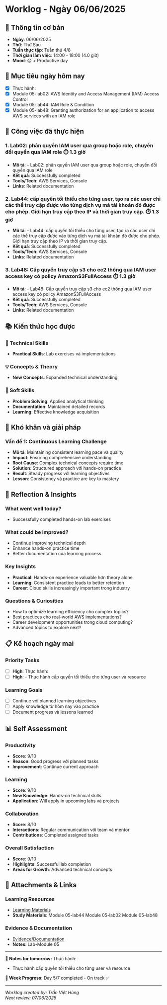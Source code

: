 # Worklog - Ngày 06/06/2025

## 📅 Thông tin cơ bản
- **Ngày**: 06/06/2025
- **Thứ**: Thứ Sáu
- **Tuần thực tập**: Tuần thứ 4/8
- **Thời gian làm việc**: 14:00 - 18:00 (4.0 giờ)
- **Mood**: 😊 + Productive day

## 🎯 Mục tiêu ngày hôm nay
- [x] Thực hành:
- [x] Module 05-lab02: AWS Identity and Access Management (IAM) Access Control
- [x] Module 05-lab44: IAM Role & Condition
- [x] Module 05-lab48: Granting authorization for an application to access AWS services with an IAM role

## 💼 Công việc đã thực hiện

### 1. Lab02: phân quyền IAM user qua group hoặc role, chuyển đổi quyền qua IAM role ⏱️ 1.3 giờ
- **Mô tả**: - Lab02: phân quyền IAM user qua group hoặc role, chuyển đổi quyền qua IAM role
- **Kết quả**: Successfully completed
- **Tools/Tech**: AWS Services, Console
- **Links**: Related documentation

### 2. Lab44: cấp quyền tối thiểu cho từng user, tạo ra các user chỉ các thể truy cập được vào từng dịch vụ mà tài khoản đó được cho phép. Giới hạn truy cập theo IP và thời gian truy cập. ⏱️ 1.3 giờ
- **Mô tả**: - Lab44: cấp quyền tối thiểu cho từng user, tạo ra các user chỉ các thể truy cập được vào từng dịch vụ mà tài khoản đó được cho phép. Giới hạn truy cập theo IP và thời gian truy cập.
- **Kết quả**: Successfully completed
- **Tools/Tech**: AWS Services, Console
- **Links**: Related documentation

### 3. Lab48: Cấp quyền truy cập s3 cho ec2 thông qua IAM user access key có policy AmazonS3FullAccess ⏱️ 1.3 giờ
- **Mô tả**: - Lab48: Cấp quyền truy cập s3 cho ec2 thông qua IAM user access key có policy AmazonS3FullAccess
- **Kết quả**: Successfully completed
- **Tools/Tech**: AWS Services, Console
- **Links**: Related documentation

## 📚 Kiến thức học được

### 🔧 Technical Skills
- **Practical Skills**: Lab exercises và implementations

### 💡 Concepts & Theory
- **New Concepts**: Expanded technical understanding

### 🤝 Soft Skills
- **Problem Solving**: Applied analytical thinking
- **Documentation**: Maintained detailed records
- **Learning**: Effective knowledge acquisition

## 🚧 Khó khăn và giải pháp

### Vấn đề 1: Continuous Learning Challenge
- **Mô tả**: Maintaining consistent learning pace và quality
- **Impact**: Ensuring comprehensive understanding
- **Root Cause**: Complex technical concepts require time
- **Solution**: Structured approach với hands-on practice
- **Result**: Steady progress với learning objectives
- **Lesson**: Consistency và practice are key to mastery

## 💭 Reflection & Insights

### What went well today?
- Successfully completed hands-on lab exercises

### What could be improved?
- Continue improving technical depth
- Enhance hands-on practice time
- Better documentation của learning process

### Key Insights
- **Practical**: Hands-on experience valuable hơn theory alone
- **Learning**: Consistent practice leads to better retention
- **Career**: Cloud skills increasingly important trong industry

### Questions & Curiosities
- How to optimize learning efficiency cho complex topics?
- Best practices cho real-world AWS implementations?
- Career development opportunities trong cloud computing?
- Advanced topics to explore next?

## 📋 Kế hoạch ngày mai

### Priority Tasks
- [ ] **High**: Thực hành:
- [ ] **High**: - Thực hành cấp quyền tối thiểu cho từng user và resource

### Learning Goals
- [ ] Continue với planned learning objectives
- [ ] Apply knowledge từ hôm nay vào practice
- [ ] Document progress và lessons learned

## 📊 Self Assessment

### Productivity
- **Score**: 9/10
- **Reason**: Good progress với planned tasks
- **Improvement**: Continue current approach

### Learning
- **Score**: 9/10
- **New Knowledge**: Hands-on technical skills
- **Application**: Will apply in upcoming labs và projects

### Collaboration
- **Score**: 8/10
- **Interactions**: Regular communication với team và mentor
- **Contributions**: Completed assigned tasks

### Overall Satisfaction
- **Score**: 9/10
- **Highlights**: Successful lab completion
- **Areas for Growth**: Advanced technical concepts

## 📎 Attachments & Links

### Learning Resources
- [Learning Materials](https://000044.awsstudygroup.com/)
- **Study Materials**: Module 05-lab44
Module 05-lab02
Module 05-lab48
### Evidence & Documentation
- [Evidence/Documentation](https://docs.google.com/document/d/1-sy_3oPbKRsSf_0zFQ2-mYJoIQjmMgxkPoXak299rK0/edit?usp=sharing)
- **Notes**: Lab-Module 05

---

**📝 Notes for tomorrow:**
Thực hành:
- Thực hành cấp quyền tối thiểu cho từng user và resource

**🎯 Week Progress:**
Day 5/7 completed - On track ✅

---
*Worklog created by: Trần Việt Hùng*  
*Next review: 07/06/2025*
